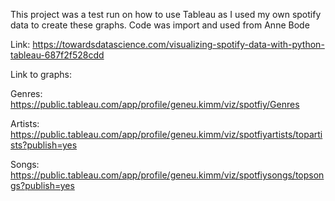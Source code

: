 This project was a test run on how to use Tableau as I used my own spotify data to create these graphs. Code was import and used from Anne Bode

Link: https://towardsdatascience.com/visualizing-spotify-data-with-python-tableau-687f2f528cdd

Link to graphs:

Genres: https://public.tableau.com/app/profile/geneu.kimm/viz/spotfiy/Genres

Artists: https://public.tableau.com/app/profile/geneu.kimm/viz/spotfiyartists/topartists?publish=yes

Songs: https://public.tableau.com/app/profile/geneu.kimm/viz/spotfiysongs/topsongs?publish=yes
